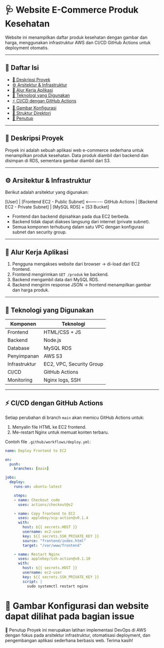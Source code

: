 # 🩺 Website E-Commerce Produk Kesehatan

Website ini menampilkan daftar produk kesehatan dengan gambar dan harga, menggunakan infrastruktur AWS dan CI/CD GitHub Actions untuk deployment otomatis.

---

## 📑 Daftar Isi

- [📖 Deskripsi Proyek](#-deskripsi-proyek)
- [⚙️ Arsitektur & Infrastruktur](#-arsitektur--infrastruktur)
- [🚀 Alur Kerja Aplikasi](#-alur-kerja-aplikasi)
- [🔧 Teknologi yang Digunakan](#-teknologi-yang-digunakan)
- [⚡ CI/CD dengan GitHub Actions](#-cicd-dengan-github-actions)
- [📸 Gambar Konfigurasi](#-gambar-konfigurasi)
- [📁 Struktur Direktori](#-struktur-direktori)
- [📝 Penutup](#-penutup)

---

## 📖 Deskripsi Proyek

Proyek ini adalah sebuah aplikasi web e-commerce sederhana untuk menampilkan produk kesehatan. Data produk diambil dari backend dan disimpan di RDS, sementara gambar diambil dari S3.

---

## ⚙️ Arsitektur & Infrastruktur

Berikut adalah arsitektur yang digunakan:

[User]
|
[Frontend EC2 - Public Subnet] <------ GitHub Actions
|
[Backend EC2 - Private Subnet]
|
[MySQL RDS] + [S3 Bucket]



- Frontend dan backend dipisahkan pada dua EC2 berbeda.
- Backend tidak dapat diakses langsung dari internet (private subnet).
- Semua komponen terhubung dalam satu VPC dengan konfigurasi subnet dan security group.

---

## 🚀 Alur Kerja Aplikasi

1. Pengguna mengakses website dari browser → di-load dari EC2 frontend.
2. Frontend mengirimkan `GET /produk` ke backend.
3. Backend mengambil data dari MySQL RDS.
4. Backend mengirim response JSON → frontend menampilkan gambar dan harga produk.

---

## 🔧 Teknologi yang Digunakan

| Komponen    | Teknologi           |
|------------|---------------------|
| Frontend    | HTML/CSS + JS       |
| Backend     | Node.js             |
| Database    | MySQL RDS           |
| Penyimpanan | AWS S3              |
| Infrastruktur | EC2, VPC, Security Group |
| CI/CD       | GitHub Actions      |
| Monitoring  | Nginx logs, SSH     |

---

## ⚡ CI/CD dengan GitHub Actions

Setiap perubahan di branch `main` akan memicu GitHub Actions untuk:
1. Menyalin file HTML ke EC2 frontend.
2. Me-restart Nginx untuk memuat konten terbaru.

Contoh file `.github/workflows/deploy.yml`:

```yaml
name: Deploy Frontend to EC2

on:
  push:
    branches: [main]

jobs:
  deploy:
    runs-on: ubuntu-latest

    steps:
    - name: Checkout code
      uses: actions/checkout@v2

    - name: Copy frontend to EC2
      uses: appleboy/scp-action@v0.1.4
      with:
        host: ${{ secrets.HOST }}
        username: ec2-user
        key: ${{ secrets.SSH_PRIVATE_KEY }}
        source: "frontend/index.html"
        target: "/var/www/frontend"

    - name: Restart Nginx
      uses: appleboy/ssh-action@v0.1.10
      with:
        host: ${{ secrets.HOST }}
        username: ec2-user
        key: ${{ secrets.SSH_PRIVATE_KEY }}
        script: |
          sudo systemctl restart nginx 
```

# 📸 Gambar Konfigurasi dan website dapat dilihat pada bagian issue







📝 Penutup
Proyek ini merupakan latihan implementasi DevOps di AWS dengan fokus pada arsitektur infrastruktur, otomatisasi deployment, dan pengembangan aplikasi sederhana berbasis web.
Terima kasih!




